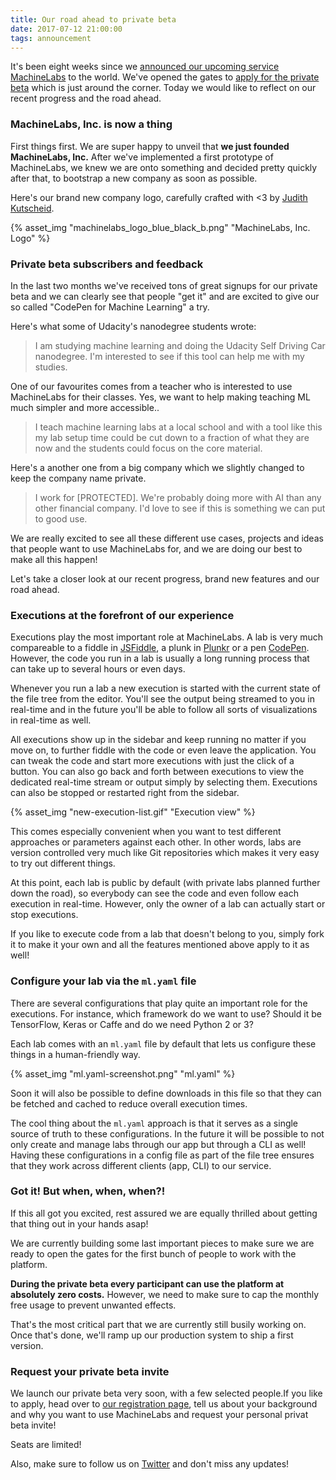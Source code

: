 ```yaml
---
title: Our road ahead to private beta
date: 2017-07-12 21:00:00
tags: announcement
---
```



It's been eight weeks since we [announced our upcoming service MachineLabs](/2017/05/08/introducing-machinelabs) to the world. We've opened the gates to [apply for the private beta](https://get.machinelabs.ai ) which is just around the corner. Today we would like to reflect on our recent progress and the road ahead.

<!-- more -->

### MachineLabs, Inc. is now a thing

First things first. We are super happy to unveil that **we just founded MachineLabs, Inc.** After we've implemented a first prototype of MachineLabs, we knew we are onto something and decided pretty quickly after that, to bootstrap a new company as soon as possible. 

Here's our brand new company logo, carefully crafted with <3 by [Judith Kutscheid](http://www.judithkutscheid.de).

{% asset_img "machinelabs_logo_blue_black_b.png" "MachineLabs, Inc. Logo" %}

### Private beta subscribers and feedback

In the last two months we've received tons of great signups for our private beta and we can clearly see that people "get it" and are excited to give our so called "CodePen for Machine Learning" a try.

Here's what some of Udacity's nanodegree students wrote:

>I am studying machine learning and doing the Udacity Self Driving Car nanodegree. I'm interested to see if this tool can help me with my studies.

One of our favourites comes from a teacher who is interested to use MachineLabs for their classes. Yes, we want to help making teaching ML much simpler and more accessible..

>I teach machine learning labs at a local school and with a tool like this my lab setup time could be cut down to a fraction of what they are now and the students could focus on the core material.

Here's a another one from a big company which we slightly changed to keep the company name private.

>	I work for [PROTECTED]. We're probably doing more with AI than any other financial company. I'd love to see if this is something we can put to good use.

We are really excited to see all these different use cases, projects and ideas that people want to use MachineLabs for, and we are doing our best to make all this happen!

Let's take a closer look at our recent progress, brand new features and our road ahead.

### Executions at the forefront of our experience

Executions play the most important role at MachineLabs. A lab is very much compareable to a fiddle in [JSFiddle](https://jsfiddle.net/), a plunk in [Plunkr](http://plnkr.co/edit/) or a pen [CodePen](https://codepen.io/pen). However, the code you run in a lab is usually a long running process that can take up to several hours or even days.

Whenever you run a lab a new execution is started with the current state of the file tree from the editor. You'll see the output being streamed to you in real-time and in the future you'll be able to follow all sorts of visualizations in real-time as well.

All executions show up in the sidebar and keep running no matter if you move on, to further fiddle with the code or even leave the application. You can tweak the code and start more executions with just the click of a button. You can also go back and forth between executions to view the dedicated real-time stream or output simply by selecting them. Executions can also be stopped or restarted right from the sidebar.

{% asset_img "new-execution-list.gif" "Execution view" %}
<br>

This comes especially convenient when you want to test different approaches or parameters against each other. In other words, labs are version controlled very much like Git repositories which makes it very easy to try out different things. 

At this point, each lab is public by default (with private labs planned further down the road), so everybody can see the code and even follow each execution in real-time. However, only the owner of a lab can actually start or stop executions.

If you like to execute code from a lab that doesn't belong to you, simply fork it to make it your own and all the features mentioned above apply to it as well!

### Configure your lab via the `ml.yaml` file

There are several configurations that play quite an important role for the executions. For instance, which framework do we want to use? Should it be TensorFlow, Keras or Caffe and do we need Python 2 or 3?

Each lab comes with an `ml.yaml` file by default that lets us configure these things in a human-friendly way.

{% asset_img "ml.yaml-screenshot.png" "ml.yaml" %}
<br>

Soon it will also be possible to define downloads in this file so that they can be fetched and cached to reduce overall execution times.

The cool thing about the `ml.yaml` approach is that it serves as a single source of truth to these configurations. In the future it will be possible to not only create and manage labs through our app but through a CLI as well! Having these configurations in a config file as part of the file tree ensures that they work across different clients (app, CLI) to our service.

### Got it! But when, when, when?!

If this all got you excited, rest assured we are equally thrilled about getting that thing out in your hands asap!

We are currently building some last important pieces to make sure we are ready to open the gates for the first bunch of people to work with the platform.

**During the private beta every participant can use the platform at absolutely zero costs.** However, we need to make sure to cap the monthly free usage to prevent unwanted effects.

That's the most critical part that we are currently still busily working on. Once that's done, we'll ramp up our production system to ship a first version.


### Request your private beta invite

We launch our private beta very soon, with a few selected people.If you like to apply, head over to [our registration page](http://get.machinelabs.ai), tell us about your background and why you want to use MachineLabs and request your personal privat beta invite!

Seats are limited!

Also, make sure to follow us on [Twitter](http://twitter.com/machinelabs_ai) and don't miss any updates!

